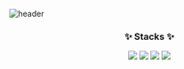 <!--타이틀 부분-->
![header](https://capsule-render.vercel.app/api?type=venom&color=d6ace6&height=300&section=header&text=Jiwan's%20github&fontSize=90)

<!--내용 부분-->
<h3 align="center">✨ Stacks ✨</h3>
<div align="center">
  <img src="https://img.shields.io/badge/c-#A8B9CC?style=for-the-badge&logo=c&logoColor=black">
  <img src="https://img.shields.io/badge/c++-00599C?style=for-the-badge&logo=c%2B%2B&logoColor=white">
  <img src="https://img.shields.io/badge/python-3776AB?style=for-the-badge&logo=python&logoColor=white">
  <img src="https://img.shields.io/badge/linux-FCC624?style=for-the-badge&logo=linux&logoColor=black"> 
</div>

